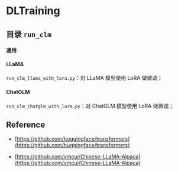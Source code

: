 # DLTraining

## 目录 `run_clm`

#### 通用

#### LLaMA

`run_clm_llama_with_lora.py`：对 LLaMA 模型使用 LoRA 做微调；

#### ChatGLM

`run_clm_chatglm_with_lora.py`：对 ChatGLM 模型使用 LoRA 做微调；

## Reference

* [https://github.com/huggingface/transformers](https://github.com/huggingface/transformers)

* [https://github.com/ymcui/Chinese-LLaMA-Alpaca](https://github.com/ymcui/Chinese-LLaMA-Alpaca)
